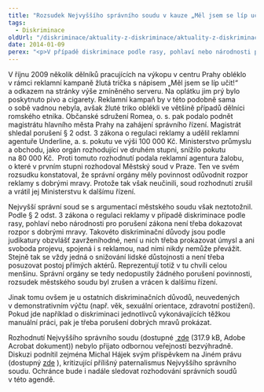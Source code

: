 ```yaml
---
title: "Rozsudek Nejvyššího správního soudu v kauze „Měl jsem se líp učit!“ nebyl přijat bezvýhradně"
tags:
  - Diskriminace
oldUrl: "/diskriminace/aktuality-z-diskriminace/aktuality-z-diskriminace-2014/rozsudek-nejvyssiho-spravniho-soudu-v-kauze-mel-jsem-se-lip-ucit-nebyl-prijat-bezvy/"
date: 2014-01-09
perex: "<p>V případě diskriminace podle rasy, pohlaví nebo národnosti pro porušení zákona o regulaci reklamy není třeba dokazovat rozpor s dobrými mravy. </p>"
---
```


<!-- imported from the old website -->

<p class="align-blok">V říjnu 2009 několik dělníků pracujících na výkopu v centru Prahy obléklo v rámci reklamní kampaně žlutá trička s nápisem „Měl jsem se líp učit!“ a odkazem na stránky výše zmíněného serveru. Na oplátku jim prý bylo poskytnuto pivo a cigarety. Reklamní kampaň by v této podobně sama o sobě vadnou nebyla, avšak žluté triko oblékli ve většině případů dělníci romského etnika. Občanské sdružení Romea, o. s. pak podalo podnět magistrátu hlavního města Prahy na zahájení správního řízení. Magistrát shledal porušení § 2 odst. 3 zákona o regulaci reklamy a udělil reklamní agentuře Underline, a. s. pokutu ve výši 100 000 Kč. Ministerstvo průmyslu a obchodu, jako orgán rozhodující ve druhém stupni, snížilo pokutu na 80 000 Kč.  Proti tomuto rozhodnutí podala reklamní agentura žalobu, o které v prvním stupni rozhodoval Městský soud v Praze. Ten ve svém rozsudku konstatoval, že správní orgány měly povinnost odůvodnit rozpor reklamy s dobrými mravy. Protože tak však neučinili, soud rozhodnutí zrušil a vrátil jej Ministerstvu k dalšímu řízení. </p><p class="align-blok">Nejvyšší správní soud se s argumentací městského soudu však neztotožnil. Podle § 2 odst. 3 zákona o regulaci reklamy v případě diskriminace podle rasy, pohlaví nebo národnosti pro porušení zákona není třeba dokazovat rozpor s dobrými mravy. Takovéto diskriminační důvody jsou podle judikatury obzvlášť zavrženíhodné, není u nich třeba prokazovat úmysl a ani svoboda projevu, spojená i s reklamou, nad nimi nikdy nemůže převážit. Stejně tak se vždy jedná o snižování lidské důstojnosti a není třeba posuzovat postoj přímých aktérů. Reprezentují totiž v tu chvíli celou menšinu. Správní orgány se tedy nedopustily žádného porušení povinnosti, rozsudek městského soudu byl zrušen a vrácen k dalšímu řízení.</p><p class="align-blok">Jinak tomu ovšem je u ostatních diskriminačních důvodů, neuvedených v demonstrativním výčtu (např. věk, sexuální orientace, zdravotní postižení). Pokud jde například o diskriminaci jednotlivců vykonávajících těžkou manuální práci, pak je třeba porušení dobrých mravů prokázat.</p><p class="align-blok">Rozhodnutí Nejvyššího správního soudu (dostupné <a title="Otevření do nového okna" href="/uploads-import/DISKRIMINACE/aktuality/0046_1As__130_20131031163253_prevedeno.pdf" target="_blank"> zde</a> (317.9 kB, Adobe Acrobat dokument)) nebylo přijato odbornou veřejností bezvýhradně. Diskuzi podnítil zejména Michal Hájek svým příspěvkem na Jiném právu (dostupný <a title="Otevření do nového okna" href="http://jinepravo.blogspot.cz/2013/12/michal-hajek-mel-jsem-se-lip-ucit-aneb.html" target="_blank">zde</a> ), kritizující přílišný paternalismus Nejvyššího správního soudu. Ochránce bude i nadále sledovat rozhodování správních soudů v této agendě.</p><p> </p>
